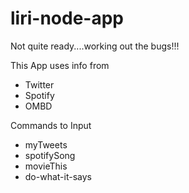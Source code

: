 # liri-node-app

Not  quite ready....working out the bugs!!!

This App uses info from
 * Twitter
 * Spotify
 * OMBD
 
 Commands to Input
 * myTweets
 * spotifySong
 * movieThis
 * do-what-it-says
